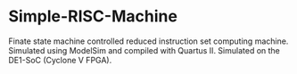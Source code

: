 # Simple-RISC-Machine
Finate state machine controlled reduced instruction set computing machine. Simulated using ModelSim and compiled with Quartus II. Simulated on the DE1-SoC (Cyclone V FPGA).
